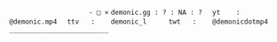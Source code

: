 `                     - □ × `
` demonic.gg : ? : NA : ?   `
` yt    :    @demonic.mp4   `
` ttv   :    demonic_l      `
` twt   :    @demonicdotmp4 `
` _________________________ `
